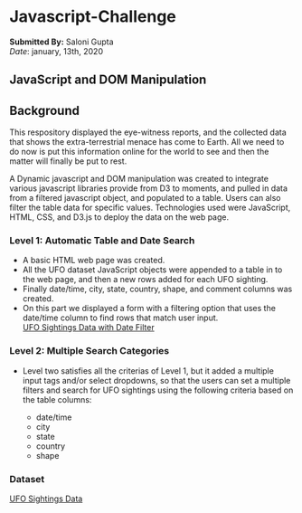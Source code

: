# Javascript-Challenge </br>
 **Submitted By:** Saloni Gupta\
_Date_: january, 13th, 2020 


## JavaScript and DOM Manipulation
## Background
This respository displayed the eye-witness reports, and the collected data that shows the extra-terrestrial menace has come to Earth. All we need to do now is put this information online for the world to see and then the matter will finally be put to rest.

A Dynamic javascript and DOM manipulation was created to integrate various javascript libraries provide from D3 to moments, and pulled in data from a filtered javascript object, and populated to a table. Users can also filter the table data for specific values. Technologies used were JavaScript, HTML, CSS, and D3.js to deploy the data on the web page.

### Level 1: Automatic Table and Date Search
- A basic HTML web page was created.
- All the UFO dataset JavaScript objects were appended to a table in to the web page, and then a new rows added for each UFO sighting.
- Finally date/time, city, state, country, shape, and comment columns was created.
- On this part we displayed a form with a filtering option that uses the date/time column to find rows that match user input. </br>
[UFO Sightings Data with Date Filter](./Images/level1.gif)

### Level 2: Multiple Search Categories
- Level two satisfies all the criterias of Level 1, but it added a multiple input tags and/or select dropdowns, so that the users can set a multiple filters and search for UFO sightings using the following criteria based on the table columns:

  - date/time
  - city
  - state
  - country
  - shape


### Dataset
[UFO Sightings Data](./UFO-level-1/static/js/data.js)

 
